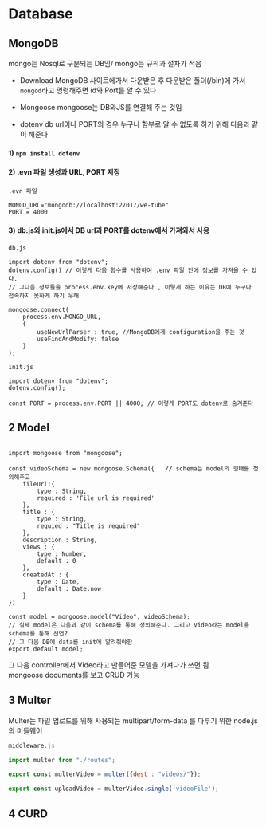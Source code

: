# Database
## MongoDB 
mongo는 Nosql로 구분되는 DB임/ mongo는 규칙과 절차가 적음

- Download
MongoDB 사이트에가서 다운받은 후 다운받은 폴더(/bin)에 가서 `mongod`라고 명령해주면 id와 Port를 알 수 있다

- Mongoose
mongoose는 DB와JS를 연결해 주는 것임

- dotenv
db url이나 PORT의 경우 누구나 함부로 알 수 없도록 하기 위해 다음과 같이 해준다
#### 1) `npm install dotenv`
#### 2) .evn 파일 생성과 URL, PORT 지정
```
.evn 파일

MONGO_URL="mongodb://localhost:27017/we-tube"
PORT = 4000
```
#### 3) db.js와 init.js에서 DB url과 PORT를 dotenv에서 가져와서 사용
```javascripts
db.js

import dotenv from "dotenv";
dotenv.config() // 이렇게 다음 함수를 사용하여 .env 파일 안에 정보를 가져올 수 있다.
// 그다음 정보들을 process.env.key에 저장해준다 , 이렇게 하는 이유는 DB에 누구나 접속하지 못하게 하기 우해

mongoose.connect(
    process.env.MONGO_URL,
    {
        useNewUrlParser : true, //MongoDB에게 configuration을 주는 것
        useFindAndModify: false
    }
);
```

```javascripts
init.js

import dotenv from "dotenv";
dotenv.config();

const PORT = process.env.PORT || 4000; // 이렇게 PORT도 dotenv로 숨겨준다
```

## 2 Model
```javascripts

import mongoose from "mongoose";

const videoSchema = new mongoose.Schema({   // schema는 model의 형태를 정의해주고
    fileUrl:{
        type : String,
        required : 'File url is required'
    },
    title : {
        type : String,
        requied : "Title is required"
    },
    description : String,
    views : {
        type : Number,
        default : 0
    },
    createdAt : {
        type : Date,
        default : Date.now
    }
})

const model = mongoose.model("Video", videoSchema);
// 실제 model은 다음과 같이 schema를 통해 정의해준다. 그리고 Video라는 model을 schema를 통해 선언?
// 그 다음 DB에 data를 init에 알려줘야함
export default model;
```

그 다음 controller에서 Video라고 만들어준 모델을 가져다가 쓰면 됨 </br>
mongoose documents를 보고 CRUD 가능

## 3 Multer
Multer는 파일 업로드를 위해 사용되는 multipart/form-data 를 다루기 위한 node.js 의 미들웨어
```javascript
middleware.js

import multer from "./routes";

export const multerVideo = multer({dest : "videos/"});

export const uploadVideo = multerVideo.single('videoFile');
```

## 4 CURD









